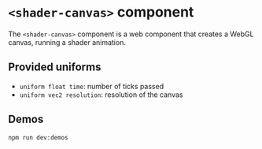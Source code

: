 # `<shader-canvas>` component

The `<shader-canvas>` component is a web component that creates a WebGL canvas, running a shader animation.

## Provided uniforms

- `uniform float time`: number of ticks passed
- `uniform vec2 resolution`: resolution of the canvas

## Demos

`npm run dev:demos`
